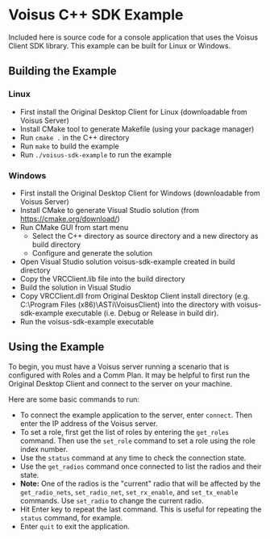 # Voisus C++ SDK Example

Included here is source code for a console application that uses the Voisus Client SDK library. This example can be built for Linux or Windows.

## Building the Example

### Linux

 * First install the Original Desktop Client for Linux (downloadable from Voisus Server)
 * Install CMake tool to generate Makefile (using your package manager)
 * Run ```cmake .``` in the C++ directory
 * Run ```make``` to build the example
 * Run ```./voisus-sdk-example``` to run the example

### Windows

 * First install the Original Desktop Client for Windows (downloadable from Voisus Server)
 * Install CMake to generate Visual Studio solution (from https://cmake.org/download/)
 * Run CMake GUI from start menu
   * Select the C++ directory as source directory and a new directory as build directory
   * Configure and generate the solution
 * Open Visual Studio solution voisus-sdk-example created in build directory
 * Copy the VRCClient.lib file into the build directory
 * Build the solution in Visual Studio
 * Copy VRCClient.dll from Original Desktop Client install directory (e.g. C:\Program Files (x86)\ASTi\VoisusClient) into the directory with voisus-sdk-example executable (i.e. Debug or Release in build dir).
 * Run the voisus-sdk-example executable

## Using the Example

To begin, you must have a Voisus server running a scenario that is configured with Roles and a Comm Plan. It may be helpful to first run the Original Desktop Client and connect to the server on your machine.

Here are some basic commands to run:
 * To connect the example application to the server, enter ```connect```. Then enter the IP address of the Voisus server.
 * To set a role, first get the list of roles by entering the ```get_roles``` command. Then use the ```set_role``` command to set a role using the role index number.
 * Use the ```status``` command at any time to check the connection state.
 * Use the ```get_radios``` command once connected to list the radios and their state.
 * **Note:** One of the radios is the "current" radio that will be affected by the ```get_radio_nets```, ```set_radio_net```, ```set_rx_enable```, and ```set_tx_enable``` commands. Use ```set_radio``` to change the current radio.
 * Hit Enter key to repeat the last command. This is useful for repeating the ```status``` command, for example.
 * Enter ```quit``` to exit the application.
